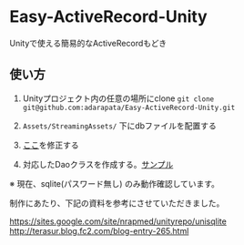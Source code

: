 Easy-ActiveRecord-Unity
=======================

Unityで使える簡易的なActiveRecordもどき

## 使い方

1. Unityプロジェクト内の任意の場所にclone `git clone git@github.com:adarapata/Easy-ActiveRecord-Unity.git`

2. `Assets/StreamingAssets/` 下にdbファイルを配置する

3. [ここ](https://github.com/adarapata/Easy-ActiveRecord-Unity/blob/master/database/SqliteDatabase.cs#L17)を修正する

4. 対応したDaoクラスを作成する。[サンプル](https://github.com/adarapata/Easy-ActiveRecord-Unity/blob/master/SampleDao.cs)

※ 現在、sqlite(パスワード無し) のみ動作確認しています。


制作にあたり、下記の資料を参考にさせていただきました。

https://sites.google.com/site/nrapmed/unityrepo/unisqlite
http://terasur.blog.fc2.com/blog-entry-265.html